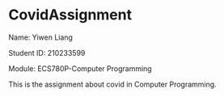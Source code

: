 # CovidAssignment

Name: Yiwen Liang

Student ID: 210233599

Module: ECS780P-Computer Programming

This is the assignment about covid in Computer Programming.
